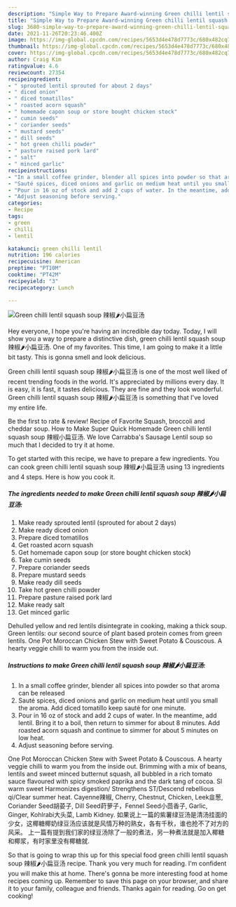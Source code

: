 ```yaml
---
description: "Simple Way to Prepare Award-winning Green chilli lentil squash soup 辣椒🌶️小扁豆汤"
title: "Simple Way to Prepare Award-winning Green chilli lentil squash soup 辣椒🌶️小扁豆汤"
slug: 3680-simple-way-to-prepare-award-winning-green-chilli-lentil-squash-soup
date: 2021-11-26T20:23:46.400Z
image: https://img-global.cpcdn.com/recipes/5653d4e478d7773c/680x482cq70/green-chilli-lentil-squash-soup-辣椒小扁豆汤-recipe-main-photo.jpg
thumbnail: https://img-global.cpcdn.com/recipes/5653d4e478d7773c/680x482cq70/green-chilli-lentil-squash-soup-辣椒小扁豆汤-recipe-main-photo.jpg
cover: https://img-global.cpcdn.com/recipes/5653d4e478d7773c/680x482cq70/green-chilli-lentil-squash-soup-辣椒小扁豆汤-recipe-main-photo.jpg
author: Craig Kim
ratingvalue: 4.6
reviewcount: 27354
recipeingredient:
- " sprouted lentil sprouted for about 2 days"
- " diced onion"
- " diced tomatillos"
- " roasted acorn squash"
- " homemade capon soup or store bought chicken stock"
- " cumin seeds"
- " coriander seeds"
- " mustard seeds"
- " dill seeds"
- " hot green chilli powder"
- " pasture raised pork lard"
- " salt"
- " minced garlic"
recipeinstructions:
- "In a small coffee grinder, blender all spices into powder so that aroma can be released"
- "Sauté spices, diced onions and garlic on medium heat until you small the aroma. Add diced tomatillo keep sauté for one minute."
- "Pour in 16 oz of stock and add 2 cups of water. In the meantime, add lentil. Bring it to a boil, then return to simmer for about 8 minutes. Add roasted acorn squash and continue to simmer for about 5 minutes on low heat."
- "Adjust seasoning before serving."
categories:
- Recipe
tags:
- green
- chilli
- lentil

katakunci: green chilli lentil 
nutrition: 196 calories
recipecuisine: American
preptime: "PT10M"
cooktime: "PT42M"
recipeyield: "3"
recipecategory: Lunch

---
```



![Green chilli lentil squash soup 辣椒🌶️小扁豆汤](https://img-global.cpcdn.com/recipes/5653d4e478d7773c/680x482cq70/green-chilli-lentil-squash-soup-辣椒小扁豆汤-recipe-main-photo.jpg)

Hey everyone, I hope you're having an incredible day today. Today, I will show you a way to prepare a distinctive dish, green chilli lentil squash soup 辣椒🌶️小扁豆汤. One of my favorites. This time, I am going to make it a little bit tasty. This is gonna smell and look delicious.

Green chilli lentil squash soup 辣椒🌶️小扁豆汤 is one of the most well liked of recent trending foods in the world. It's appreciated by millions every day. It is easy, it is fast, it tastes delicious. They are fine and they look wonderful. Green chilli lentil squash soup 辣椒🌶️小扁豆汤 is something that I've loved my entire life.

Be the first to rate &amp; review! Recipe of Favorite Squash, broccoli and cheddar soup. How to Make Super Quick Homemade Green chilli lentil squash soup 辣椒️小扁豆汤. We love Carrabba&#39;s Sausage Lentil soup so much that I decided to try it at home.


To get started with this recipe, we have to prepare a few ingredients. You can cook green chilli lentil squash soup 辣椒🌶️小扁豆汤 using 13 ingredients and 4 steps. Here is how you cook it.

<!--inarticleads1-->

##### The ingredients needed to make Green chilli lentil squash soup 辣椒🌶️小扁豆汤:

1. Make ready  sprouted lentil (sprouted for about 2 days)
1. Make ready  diced onion
1. Prepare  diced tomatillos
1. Get  roasted acorn squash
1. Get  homemade capon soup (or store bought chicken stock)
1. Take  cumin seeds
1. Prepare  coriander seeds
1. Prepare  mustard seeds
1. Make ready  dill seeds
1. Take  hot green chilli powder
1. Prepare  pasture raised pork lard
1. Make ready  salt
1. Get  minced garlic


Dehulled yellow and red lentils disintegrate in cooking, making a thick soup. Green lentils: our second source of plant based protein comes from green lentils. One Pot Moroccan Chicken Stew with Sweet Potato &amp; Couscous. A hearty veggie chilli to warm you from the inside out. 

<!--inarticleads2-->

##### Instructions to make Green chilli lentil squash soup 辣椒🌶️小扁豆汤:

1. In a small coffee grinder, blender all spices into powder so that aroma can be released
1. Sauté spices, diced onions and garlic on medium heat until you small the aroma. Add diced tomatillo keep sauté for one minute.
1. Pour in 16 oz of stock and add 2 cups of water. In the meantime, add lentil. Bring it to a boil, then return to simmer for about 8 minutes. Add roasted acorn squash and continue to simmer for about 5 minutes on low heat.
1. Adjust seasoning before serving.


One Pot Moroccan Chicken Stew with Sweet Potato &amp; Couscous. A hearty veggie chilli to warm you from the inside out. Brimming with a mix of beans, lentils and sweet minced butternut squash, all bubbled in a rich tomato sauce flavoured with spicy smoked paprika and the dark tang of cocoa. Sl warm sweet Harmonizes digestion/ Strengthens ST/Descend rebellious qi/Clear summer heat. Cayenne辣椒, Cherry, Chestnut, Chicken, Leek韭葱, Coriander Seed胡荽子, Dill Seed莳萝子，Fennel Seed小茴香子, Garlic, Ginger, Kohlrabi大头菜, Lamb Kidney. 如果说上一篇的紫薯绿豆汤是清汤挂面的少女，这椰糖椰奶绿豆汤应该就是风情万种的熟女，各有千秋，谁也抢不了对方的风采。 上一篇有提到我们家的绿豆汤除了一般的煮法，另一种煮法就是加入椰糖和椰浆，有时家里没有椰糖就. 

So that is going to wrap this up for this special food green chilli lentil squash soup 辣椒🌶️小扁豆汤 recipe. Thank you very much for reading. I'm confident you will make this at home. There's gonna be more interesting food at home recipes coming up. Remember to save this page on your browser, and share it to your family, colleague and friends. Thanks again for reading. Go on get cooking!
